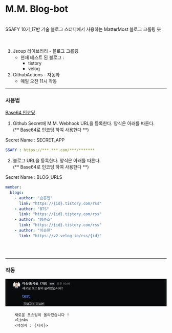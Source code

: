 # M.M. Blog-bot

<br>SSAFY 10기_17반 기술 블로그 스터디에서 사용하는 MatterMost 블로그 크롤링 봇
<br>
<br>
<br>

1. Jsoup 라이브러리 - 블로그 크롤링
    - 현재 테스트 된 블로그 : 
      - tistory
      - velog
2. GithubActions - 자동화
   - 매일 오전 11시 작동

<hr> 

### 사용법


[Base64 인코딩](https://www.convertstring.com/ko/EncodeDecode/Base64Encode) 

1. Github Secret에 M.M. Webhook URL을 등록한다. 양식은 아래를 따른다.
<br> (** Base64로 인코딩 하여 사용한다 **)

Secret Name : SECRET_APP
```yaml
SSAFY : https://***.***.com/***/*******
```


2. 블로그 URL을 등록한다. 양식은 아래를 따른다.
   <br> (** Base64로 인코딩 하여 사용한다 **)

Secret Name : BLOG_URLS
```yaml
member:
  blogs:
    - author: "손흥민"
      link: "https://{id}.tistory.com/rss"
    - author: "BTS"
      link: "https://{id}.tistory.com/rss"
    - author: "봉준호"
      link: "https://{id}.tistory.com/rss"
    - author: "이승헌"
      link: "https://v2.velog.io/rss/{id}"
```

<br>
<br>
<hr> 

### 작동

![img.png](img/img.png)

```text
    새로운 포스팅이 올라왔습니다 ! 
    <link>
    <작성자 : {저자}>
```

<br>
<br>

